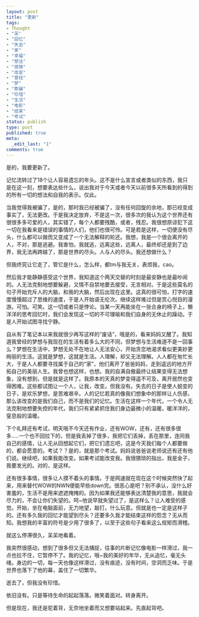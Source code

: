 ```yaml
---
layout: post
title: "更新"
tags:
- Thought
- "呆"
- "回忆"
- "失去"
- "家"
- "幸福"
- "想法"
- "感情"
- "改变"
- "曾经"
- "梦"
- "欺骗"
- "珍惜"
- "生活"
- "电影"
- "结束"
- "考试"
status: publish
type: post
published: true
meta:
  _edit_last: "1"
comments: true
---
```

是的，我要更新了。

记忆流转过了18个让人容易遗忘的年头。这不是什么宣言或者类似的东西，我只是在这一刻，想要表达些什么，说出我对于今天或者今天以前很多天所看到的得到的所有一切的想法和自我的表示。仅此。

当我觉得我被骗了，是的，那时我已经被骗了，没有任何回旋的余地，那已经变成事实了，无法更改。于是我决定放弃，不是这一次，很多次的我认为这个世界还有很很多多可爱的人，其实错了，每个人都要残酷，或者，残忍。我很想原谅犯下这一切在我看来是错误的事情的人们，他们也很可怜。可是若是这样，一切便没有尽头，什么都可以做而又变成了一个无法解释的轮还。我想，我是一个很会离开的人，不对，那是逃避。我害怕，我就逃，远离这些，远离人，最终却还是到了边界，我无法再跨越了，那是世界的尽头。人与人的尽头。我还想做什么？

但我终究让它走了，管它是什么，怎么样，都tm与我无关，表烦我，cao。

然后我才能静静感受这个世界，我知道这个两天交替的时刻是最安静也是最吵闹的。人无法克制地想要躲避，又情不自禁地要去接受，无言相对。于是这些莫名的句子开始充斥人的大脑，和我的大脑，然后出现在这里。这真的很可怕，打字的速度慢慢超过了思维的速度，于是人开始语无伦次。继续这样难过但是赏心悦目的漫游。可怕。可笑。这一切或者只是悖论。当某一天再能坐在一张合身的椅子上，懒洋洋的思考回忆时，我们会发现这一切的不可理喻和我们自身的无休止的躁动。于是人开始试图寻找宁静。

自从有了笔记本以来我就很少再写这样的“废话”，哦是的，看来妈妈又醒了。我知道我曾经的梦想与我现在的生活有着多么大的不同，但梦想与生活难道不是一回事么？梦想在生活中，梦想无处不在地让人无法安心，开始贪恋地渴求看似更美妙更绚丽的生活。这就是梦想，这就是生活。人理解，却又无法理解。人人都在匆忙长大，于是人人都要寻找属于自己的“家”，他们离开了爸爸妈妈，走到遥远的地方开拓自己的美丽人生。我曾也想这样，也想。我的自满自傲最终让结果变得无法想象，没有想到，但是就是这样了。我原本的天真的梦变得遥不可及，离开居然也变得困难。这些都试图让一个人，让我，改变。但我没有。失去的日子是使人蜕变的日子，是欢乐梦想，是苦难艰辛。人的记忆若真的像我们想象中的那样让人伤感，那么该改变的是我们自己，而不是我们的记忆。生活在这样一个年代，一个令人无法克制地想要失控的年代，我们只有紧紧抓住我们身边最微小的温暖，暖洋洋的，窒息般的温暖。

下个礼拜还有考试，明天哦不今天还有作业，还有WOW，还有，还有很多很多.....一个也不回拉下的，但是我丢掉了很多，我把它们丢掉，丢在那里，连同我自己的感情，让人无从回想起它们，把它们遗忘吧，这是今天我们每个人都要做的，都会愿意的。考试？？是的，就是那个考试。妈妈说爸爸说老师说还有还有他们说。继续吧，如果我能改变。如果考试能改变我。我很猥琐的指出，我是金子，我要发光的。对的，是这样。

还有很多事情，很多让人摸不着头的事情。于是网速就在现在这个时候突然快了起来，用来替代WOW的NWN便能早些down完。很恶心是吧？别不承认，没什么好害羞的，生活不是用来遮遮掩掩的。因为如果我还能够表达清楚我的意思，我就会尽力的，不会让你们失望的。呵\~他说早就失望过了，是这样么？让人难受的感觉。开始，坐在电脑面前，无力地望，敲打。什么玩意。但就是也一定是这样子的。还有多久我的回忆才能望到尽头？还要多久我才能结束这样的怨念？无从而知。我想我的丰富的符号是少用了很多了，以至于这些句子看来这么规矩而滑稽。

就这么停滞很久，呆呆地看着。

我突然很感动，想到了很多但又无法捕捉，往事的片断记忆像电影一样滑过，我一点也拉不住，它暂停不了。我的记忆，哦\~我的美好的年华，无从追忆，毫无头绪。身边的一切，每一天也像这样滑过，没有痕迹，没有时间，空洞而乏味。于是世界也落下了他的幕，盖住了一切繁华。

逝去了，但我没有珍惜。

依旧没有。只是等待生命的起起落落。微笑着面对。转身离开。

但是现在，我还是驼着背，无奈地坐着而又想要站起来。先直起背吧。
